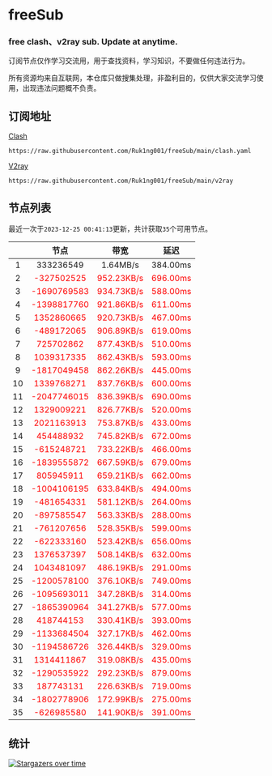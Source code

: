 # freeSub
### free clash、v2ray sub. Update at anytime.

订阅节点仅作学习交流用，用于查找资料，学习知识，不要做任何违法行为。

所有资源均来自互联网，本仓库只做搜集处理，非盈利目的，仅供大家交流学习使用，出现违法问题概不负责。

## 订阅地址
[Clash](https://raw.githubusercontent.com/Ruk1ng001/freeSub/main/clash.yaml)
```
https://raw.githubusercontent.com/Ruk1ng001/freeSub/main/clash.yaml
```
[V2ray](https://raw.githubusercontent.com/Ruk1ng001/freeSub/main/v2ray)
```
https://raw.githubusercontent.com/Ruk1ng001/freeSub/main/v2ray
```

## 节点列表

最近一次于`2023-12-25 00:41:13`更新，共计获取`35`个可用节点。

|  | 节点 | 带宽 | 延迟 |
|:-:|:--:|:--:|:--:|
 | 1 | 333236549 | 1.64MB/s | 384.00ms |
 | 2 | <font color=red>-327502525</font> | <font color=red>952.23KB/s</font> | <font color=red>696.00ms</font> |
 | 3 | <font color=red>-1690769583</font> | <font color=red>934.73KB/s</font> | <font color=red>588.00ms</font> |
 | 4 | <font color=red>-1398817760</font> | <font color=red>921.86KB/s</font> | <font color=red>611.00ms</font> |
 | 5 | <font color=red>1352860665</font> | <font color=red>920.73KB/s</font> | <font color=red>467.00ms</font> |
 | 6 | <font color=red>-489172065</font> | <font color=red>906.89KB/s</font> | <font color=red>619.00ms</font> |
 | 7 | <font color=red>725702862</font> | <font color=red>877.43KB/s</font> | <font color=red>510.00ms</font> |
 | 8 | <font color=red>1039317335</font> | <font color=red>862.43KB/s</font> | <font color=red>593.00ms</font> |
 | 9 | <font color=red>-1817049458</font> | <font color=red>862.26KB/s</font> | <font color=red>445.00ms</font> |
 | 10 | <font color=red>1339768271</font> | <font color=red>837.76KB/s</font> | <font color=red>600.00ms</font> |
 | 11 | <font color=red>-2047746015</font> | <font color=red>836.39KB/s</font> | <font color=red>690.00ms</font> |
 | 12 | <font color=red>1329009221</font> | <font color=red>826.77KB/s</font> | <font color=red>520.00ms</font> |
 | 13 | <font color=red>2021163913</font> | <font color=red>753.87KB/s</font> | <font color=red>433.00ms</font> |
 | 14 | <font color=red>454488932</font> | <font color=red>745.82KB/s</font> | <font color=red>672.00ms</font> |
 | 15 | <font color=red>-615248721</font> | <font color=red>733.22KB/s</font> | <font color=red>466.00ms</font> |
 | 16 | <font color=red>-1839555872</font> | <font color=red>667.59KB/s</font> | <font color=red>679.00ms</font> |
 | 17 | <font color=red>805945911</font> | <font color=red>659.21KB/s</font> | <font color=red>662.00ms</font> |
 | 18 | <font color=red>-1004106195</font> | <font color=red>633.84KB/s</font> | <font color=red>494.00ms</font> |
 | 19 | <font color=red>-481654331</font> | <font color=red>581.12KB/s</font> | <font color=red>264.00ms</font> |
 | 20 | <font color=red>-897585547</font> | <font color=red>563.33KB/s</font> | <font color=red>288.00ms</font> |
 | 21 | <font color=red>-761207656</font> | <font color=red>528.35KB/s</font> | <font color=red>599.00ms</font> |
 | 22 | <font color=red>-622333160</font> | <font color=red>523.42KB/s</font> | <font color=red>656.00ms</font> |
 | 23 | <font color=red>1376537397</font> | <font color=red>508.14KB/s</font> | <font color=red>632.00ms</font> |
 | 24 | <font color=red>1043481097</font> | <font color=red>486.19KB/s</font> | <font color=red>291.00ms</font> |
 | 25 | <font color=red>-1200578100</font> | <font color=red>376.10KB/s</font> | <font color=red>749.00ms</font> |
 | 26 | <font color=red>-1095693011</font> | <font color=red>347.28KB/s</font> | <font color=red>314.00ms</font> |
 | 27 | <font color=red>-1865390964</font> | <font color=red>341.27KB/s</font> | <font color=red>577.00ms</font> |
 | 28 | <font color=red>418744153</font> | <font color=red>330.41KB/s</font> | <font color=red>393.00ms</font> |
 | 29 | <font color=red>-1133684504</font> | <font color=red>327.17KB/s</font> | <font color=red>462.00ms</font> |
 | 30 | <font color=red>-1194586726</font> | <font color=red>326.44KB/s</font> | <font color=red>329.00ms</font> |
 | 31 | <font color=red>1314411867</font> | <font color=red>319.08KB/s</font> | <font color=red>435.00ms</font> |
 | 32 | <font color=red>-1290535922</font> | <font color=red>292.23KB/s</font> | <font color=red>879.00ms</font> |
 | 33 | <font color=red>187743131</font> | <font color=red>226.63KB/s</font> | <font color=red>719.00ms</font> |
 | 34 | <font color=red>-1802778906</font> | <font color=red>172.99KB/s</font> | <font color=red>275.00ms</font> |
 | 35 | <font color=red>-626985580</font> | <font color=red>141.90KB/s</font> | <font color=red>391.00ms</font> |


## 统计

[![Stargazers over time](https://starchart.cc/Ruk1ng001/freeSub.svg)](https://starchart.cc/Ruk1ng001/freeSub)